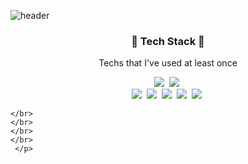 ![header](https://capsule-render.vercel.app/api?type=soft&color=auto&height=300&section=header&text=Jieun%20Song&fontSize=90)

<h3 align="center">🔧 Tech Stack 🔨</h3>

<p align="center"> Techs that I've used at least once </p>

<p align="center">
    <img src="https://img.shields.io/badge/Python-3766AB?style=flat-square&logo=Python&logoColor=white"/></a>&nbsp 
    <img src="https://img.shields.io/badge/JAVA-EDD200?style=flat-square&logo=Java&logoColor=#000000"/></a>&nbsp 
    </br>
    <img src="https://img.shields.io/badge/HTML5-FF4848?style=flat-square&logo=HTML5&logoColor=#000000"/></a>&nbsp
    <img src="https://img.shields.io/badge/CSS3-0054FF?style=flat-square&logo=CSS3&logoColor=#000000"/></a>&nbsp
    <img src="https://img.shields.io/badge/JavaScript-FFE400?style=flat-square&logo=JavaScript&logoColor=#000000"/></a>&nbsp
    <img src="https://img.shields.io/badge/Vue.js-4FC08D?style=flat-square&logo=Vue.js&logoColor=#000000"/></a>&nbsp
    <img src="https://img.shields.io/badge/nest.js-4FC08D?style=flat-square&logo=NestJS&logoColor=#000000"/></a>&nbsp
    
    </br>
    </br>
    </br>
    </br>
     </p>
